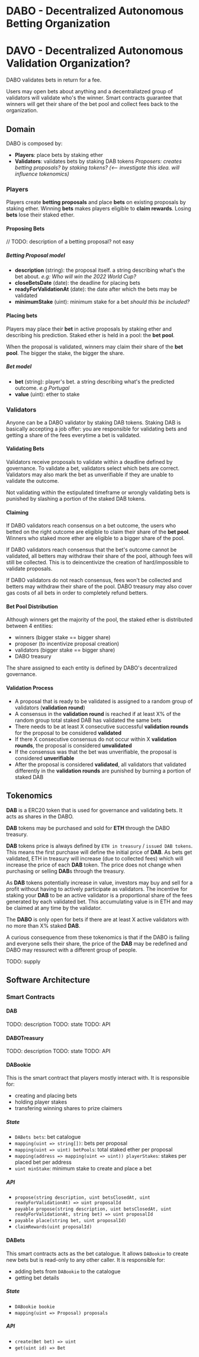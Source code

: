 # DABO - Decentralized Autonomous Betting Organization
# DAVO - Decentralized Autonomous Validation Organization?
DABO validates bets in return for a fee.

Users may open bets about anything and a decentraliatzed group of validators will validate who's the winner. Smart contracts guarantee that winners will get their share of the bet pool and collect fees back to the organization.

## **Domain**

DABO is composed by:
* **Players**: place bets by staking ether
* **Validators**: validates bets by staking DAB tokens
*Proposers: creates betting proposals? by staking tokens? (<-- investigate this idea. will influence tokenomics)*

### **Players**
Players create **betting proposals** and place **bets** on existing proposals by staking ether. Winning **bets** makes players eligible to **claim rewards**. Losing **bets** lose their staked ether.

#### **Proposing Bets**
// TODO: description of a betting proposal? not easy

##### **Betting Proposal model**
* **description** (string): the proposal itself. a string describing what's the bet about. *e.g: Who will win the 2022 World Cup?*
* **closeBetsDate** (date): the deadline for placing bets
* **readyForValidationAt** (date): the date after which the bets may be validated
* **minimumStake** (uint): minimum stake for a bet *should this be included?*

#### **Placing bets**
Players may place their **bet** in active proposals by staking ether and describing his prediction. Staked ether is held in a pool: the **bet pool**.

When the proposal is validated, winners may claim their share of the **bet pool**. The bigger the stake, the bigger the share.

##### **Bet model**
* **bet** (string): player's bet. a string describing what's the predicted outcome. *e.g Portugal*
* **value** (uint): ether to stake

### **Validators**
Anyone can be a DABO validator by staking DAB tokens. Staking DAB is basically accepting a job offer: you are responsible for validating bets and getting a share of the fees everytime a bet is validated.

#### **Validating Bets**
Validators receive proposals to validate within a deadline defined by governance. To validate a bet, validators select which bets are correct. Validators may also mark the bet as unverifiable if they are unable to validate the outcome.

Not validating within the estipulated timeframe or wrongly validating bets is punished by slashing a portion of the staked DAB tokens.

#### **Claiming**
If DABO validators reach consensus on a bet outcome, the users who betted on the right outcome are eligible to claim their share of the **bet pool**. Winners who staked more ether are eligible to a bigger share of the pool.

If DABO validators reach consensus that the bet's outcome cannot be validated, all betters may withdraw their share of the pool, although fees will still be collected. This is to deincentivize the creation of hard/impossible to validate proposals.

If DABO validators do not reach consensus, fees won't be collected and betters may withdraw their share of the pool. DABO treasury may also cover gas costs of all bets in order to completely refund betters.

#### **Bet Pool Distribution**
Although winners get the majority of the pool, the staked ether is distributed between 4 entities: 
* winners (bigger stake == bigger share)
* proposer (to incentivize proposal creation)
* validators (bigger stake == bigger share)
* DABO treasury

The share assigned to each entity is defined by DABO's decentralized governance.

#### **Validation Process**

* A proposal that is ready to be validated is assigned to a random group of validators (**validation round**)
* A consensus in the **validation round** is reached if at least X% of the random group total staked DAB has validated the same bets
* There needs to be at least X consecutive successful **validation rounds** for the proposal to be considered **validated**
* If there X consecutive consensus do not occur within X **validation rounds**, the proposal is considered **unvalidated**
* If the consensus was that the bet was unverifiable, the proposal is considered **unverifiable**
* After the proposal is considered **validated**, all validators that validated differently in the **validation rounds** are punished by burning a portion of staked DAB

## **Tokenomics**
**DAB** is a ERC20 token that is used for governance and validating bets. It acts as shares in the DABO.

**DAB** tokens may be purchased and sold for **ETH** through the DABO treasury.

**DAB** tokens price is always defined by `ETH in treasury` / `issued DAB tokens`. This means the first purchase will define the initial price of **DAB**. As bets get validated, ETH in treasury will increase (due to collected fees) which will increase the price of each **DAB** token. The price does not change when purchasing or selling **DAB**s through the treasury.

As **DAB** tokens potentially increase in value, investors may buy and sell for a profit without having to actively participate as validators. The incentive for staking your **DAB** to be an active validator is a proportional share of the fees generated by each validated bet. This accumulating value is in ETH and may be claimed at any time by the validator.

The **DABO** is only open for bets if there are at least X active validators with no more than X% staked **DAB**.

A curious consequence from these tokenomics is that if the DABO is failing and everyone sells their share, the price of the **DAB** may be redefined and DABO may ressurect with a different group of people.

TODO: supply

## **Software Architecture**

### **Smart Contracts**
#### **DAB**
TODO: description
TODO: state
TODO: API

#### **DABOTreasury**
TODO: description
TODO: state
TODO: API

#### **DABookie**
This is the smart contract that players mostly interact with. It is responsible for:
* creating and placing bets
* holding player stakes
* transfering winning shares to prize claimers

##### **State**
* `DABets bets`: bet catalogue
* `mapping(uint => string[])`: bets per proposal
* `mapping(uint => uint) betPools`: total staked ether per proposal
* `mapping(address => mapping(uint => uint)) playerStakes`: stakes per placed bet per address
* `uint minStake`: minimum stake to create and place a bet

##### **API**
* `propose(string description, uint betsClosedAt, uint readyForValidationAt) => uint proposalId`
* `payable propose(string description, uint betsClosedAt, uint readyForValidationAt, string bet) => uint proposalId`
* `payable place(string bet, uint proposalId)`
* `claimRewards(uint proposalId)`

#### **DABets**
This smart contracts acts as the bet catalogue. It allows `DABookie` to create new bets but is read-only to any other caller. It is responsible for:
* adding bets from `DABookie` to the catalogue
* getting bet details

##### **State**
* `DABookie bookie`
* `mapping(uint => Proposal) proposals`

##### **API**
* `create(Bet bet) => uint`
* `get(uint id) => Bet`
